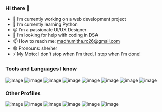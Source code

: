 ### Hi there 👋

-  🔭 I’m currently working on a web development project
-  🌱 I’m currently learning Python
-  😉 I’m a passionate UI/UX Designer
-  🤔 I’m looking for help with coding in DSA
-  📫 How to reach me: madhumitha.rc26@gmail.com
-  😄 Pronouns: she/her
-  ⚡ My Moto: I don't stop when I'm tired, I stop when I'm done!

### Tools and Languages I know
![image](https://github.com/madhumitha-ravichandran26/madhumitha-ravichandran26/assets/98893549/9cd1cd79-20b4-4ce5-80f0-bf11fea62c1c)
![image](https://github.com/madhumitha-ravichandran26/madhumitha-ravichandran26/assets/98893549/982fed7e-5397-454b-b2fe-203728077d93)
![image](https://github.com/madhumitha-ravichandran26/madhumitha-ravichandran26/assets/98893549/cb581218-c66d-4dc0-a95c-fa8125cf6d0a)
![image](https://github.com/madhumitha-ravichandran26/madhumitha-ravichandran26/assets/98893549/0c5e2b86-b5e7-4da3-b58f-3922e95521cb)
![image](https://github.com/madhumitha-ravichandran26/madhumitha-ravichandran26/assets/98893549/b92c624a-47f1-46f3-9adc-08d24c03fcdc)
![image](https://github.com/madhumitha-ravichandran26/madhumitha-ravichandran26/assets/98893549/1f5c3942-7421-4c99-b974-166db83b9a28)
![image](https://github.com/madhumitha-ravichandran26/madhumitha-ravichandran26/assets/98893549/45c2f267-4dfb-4537-a99e-adf2276d209a)
![image](https://github.com/madhumitha-ravichandran26/madhumitha-ravichandran26/assets/98893549/67438056-227d-46f7-b746-26ebe9efad4d)


### Other Profiles
![image](https://github.com/madhumitha-ravichandran26/madhumitha-ravichandran26/assets/98893549/8593f32b-7c6b-4bbd-ba88-d3f50fdfcc8b)
![image](https://github.com/madhumitha-ravichandran26/madhumitha-ravichandran26/assets/98893549/ac454376-731b-4a21-af4f-762fb958ab91)
![image](https://github.com/madhumitha-ravichandran26/madhumitha-ravichandran26/assets/98893549/73bae90e-556c-4b38-8b2b-7608647658af)
![image](https://github.com/madhumitha-ravichandran26/madhumitha-ravichandran26/assets/98893549/f59353d3-a085-47f3-a6ea-0252635cd2b6)
![image](https://github.com/madhumitha-ravichandran26/madhumitha-ravichandran26/assets/98893549/47500d9d-0171-4234-99ff-896cc28c92bb)
![image](https://github.com/madhumitha-ravichandran26/madhumitha-ravichandran26/assets/98893549/718b51de-b1ac-46fe-83bf-f0eb9efcc755)
